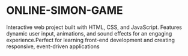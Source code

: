 # ONLINE-SIMON-GAME
Interactive web project built with HTML, CSS, and JavaScript. Features dynamic user input, animations, and sound effects for an engaging experience.Perfect for learning front-end development and creating responsive, event-driven applications
